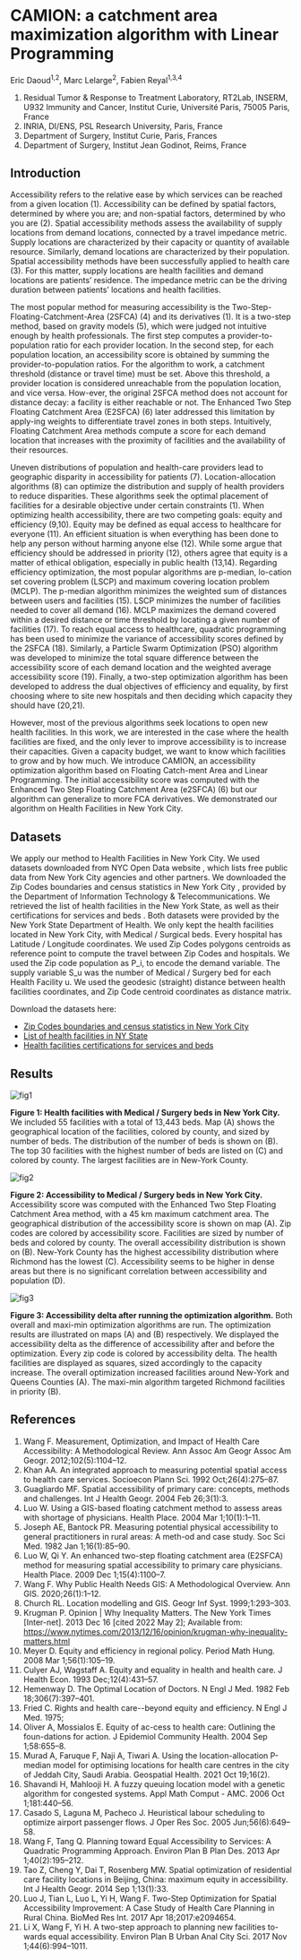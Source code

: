 # CAMION: a catchment area maximization algorithm with Linear Programming

Eric Daoud<sup>1,2</sup>, Marc Lelarge<sup>2</sup>, Fabien Reyal<sup>1,3,4</sup>

1. Residual Tumor & Response to Treatment Laboratory, RT2Lab, INSERM, U932 Immunity and Cancer, Institut Curie, Université Paris, 75005 Paris, France
2. INRIA, DI/ENS, PSL Research University, Paris, France
3. Department of Surgery, Institut Curie, Paris, Frances
4. Department of Surgery, Institut Jean Godinot, Reims, France

## Introduction

Accessibility refers to the relative ease by which services can be reached from a given location (1). Accessibility can be defined by spatial factors, determined by where you are; and non-spatial factors, determined by who you are (2). Spatial accessibility methods assess the availability of supply locations from demand locations, connected by a travel impedance metric. Supply locations are characterized by their capacity or quantity of available resource. Similarly, demand locations are characterized by their population.
Spatial accessibility methods have been successfully applied to health care (3). For this matter, supply locations are health facilities and demand locations are patients’ residence. The impedance metric can be the driving duration between patients’ locations and health facilities.

The most popular method for measuring accessibility is the Two-Step-Floating-Catchment-Area (2SFCA) (4) and its derivatives (1). It is a two-step method, based on gravity models (5), which were judged not intuitive enough by health professionals. The first step computes a provider-to-population ratio for each provider location. In the second step, for each population location, an accessibility score is obtained by summing the provider-to-population ratios. For the algorithm to work, a catchment threshold (distance or travel time) must be set. Above this threshold, a provider location is considered unreachable from the population location, and vice versa. How-ever, the original 2SFCA method does not account for distance decay: a facility is either reachable or not. The Enhanced Two Step Floating Catchment Area (E2SFCA) (6) later addressed this limitation by apply-ing weights to differentiate travel zones in both steps. Intuitively, Floating Catchment Area methods compute a score for each demand location that increases with the proximity of facilities and the availability of their resources.

Uneven distributions of population and health-care providers lead to geographic disparity in accessibility for patients (7). Location-allocation algorithms (8) can optimize the distribution and supply of health providers to reduce disparities. These algorithms seek the optimal placement of facilities for a desirable objective under certain constraints (1). When optimizing health accessibility, there are two competing goals: equity and efficiency (9,10). Equity may be defined as equal access to healthcare for everyone (11). An efficient situation is when everything has been done to help any person without harming anyone else (12). While some argue that efficiency should be addressed in priority (12), others agree that equity is a matter of ethical obligation, especially in public health (13,14).
Regarding efficiency optimization, the most popular algorithms are p-median, lo-cation set covering problem (LSCP) and maximum covering location problem (MCLP). The p-median algorithm minimizes the weighted sum of distances between users and facilities (15). LSCP minimizes the number of facilities needed to cover all demand (16). MCLP maximizes the demand covered within a desired distance or time threshold by locating a given number of facilities (17).
To reach equal access to healthcare, quadratic programming has been used to  minimize the variance of accessibility scores defined by the 2SFCA (18). Similarly, a Particle Swarm Optimization (PSO) algorithm was developed to minimize the total square difference between the accessibility score of each demand location and the weighted average accessibility score (19). Finally, a two-step optimization algorithm has been developed to address the dual objectives of efficiency and equality, by first choosing where to site new hospitals and then deciding which capacity they should have (20,21).

However, most of the previous algorithms seek locations to open new health facilities. In this work, we are interested in the case where the health facilities are fixed, and the only lever to improve accessibility is to increase their capacities. Given a capacity budget, we want to know which facilities to grow and by how much. We introduce CAMION, an accessibility optimization algorithm based on Floating Catch-ment Area and Linear Programming. The initial accessibility score was computed with the Enhanced Two Step Floating Catchment Area (e2SFCA) (6) but our algorithm can generalize to more FCA derivatives. We demonstrated our algorithm on Health Facilities in New York City.

## Datasets

We apply our method to Health Facilities in New York City. We used datasets downloaded from NYC Open Data website , which lists free public data from New York City agencies and other partners. We downloaded the Zip Codes boundaries and census statistics in New York City , provided by the Department of Information Technology & Telecommunications. We retrieved the list of health facilities  in the New York State, as well as their certifications for services and beds  . Both datasets were provided by the New York State Department of Health. We only kept the health facilities located in New York City, with Medical / Surgical beds. Every hospital has Latitude / Longitude coordinates. We used Zip Codes polygons centroids as reference point to compute the travel between Zip Codes and hospitals.
We used the Zip code population as P_i, to encode the demand variable. The supply variable S_u was the number of Medical / Surgery bed for each Health Facility u. We used the geodesic (straight) distance between health facilities coordinates, and Zip Code centroid coordinates as distance matrix.

Download the datasets here:

- [Zip Codes boundaries and census statistics in New York City](https://data.beta.nyc/dataset/nyc-zip-code-tabulation-areas/resource/894e9162-871c-4552-a09c-c6915d8783fb)
- [List of health facilities in NY State](https://health.data.ny.gov/Health/Health-Facility-General-Information/vn5v-hh5r)
- [Health facilities certifications for services and beds](https://health.data.ny.gov/Health/Health-Facility-Certification-Information/2g9y-7kqm)


## Results

![fig1](./results/figures/fig1.png)

**Figure 1: Health facilities with Medical / Surgery beds in New York City.** We included 55 facilities with a total of 13,443 beds. Map (A) shows the geographical location of the facilities, colored by county, and sized by number of beds. The distribution of the number of beds is shown on (B). The top 30 facilities with the highest number of beds are listed on (C) and colored by county. The largest facilities are in New-York County.

![fig2](./results/figures/fig2.png)

**Figure 2: Accessibility to Medical / Surgery beds in New York City.** Accessibility score was computed with the Enhanced Two Step Floating Catchment Area method, with a 45 km maximum catchment area. The geographical distribution of the accessibility score is shown on map (A). Zip codes are colored by accessibility score. Facilities are sized by number of beds and colored by county. The overall accessibility distribution is shown on (B). New-York County has the highest accessibility distribution where Richmond has the lowest (C). Accessibility seems to be higher in dense areas but there is no significant correlation between accessibility and population (D).

![fig3](./results/figures/fig3.png)

**Figure 3: Accessibility delta after running the optimization algorithm.** Both overall and maxi-min optimization algorithms are run. The optimization results are illustrated on maps (A) and (B) respectively. We displayed the accessibility delta as the difference of accessibility after and before the optimization. Every zip code is colored by accessibility delta. The health facilities are displayed as squares, sized accordingly to the capacity increase. The overall optimization increased facilities around New-York and Queens Counties (A). The maxi-min algorithm targeted Richmond facilities in priority (B).

## References

1.  Wang F. Measurement, Optimization, and Impact of Health Care Accessibility: A Methodological Review. Ann Assoc Am Geogr Assoc Am Geogr. 2012;102(5):1104–12.
2. 	Khan AA. An integrated approach to measuring potential spatial access to health care services. Socioecon Plann Sci. 1992 Oct;26(4):275–87.
3. 	Guagliardo MF. Spatial accessibility of primary care: concepts, methods and challenges. Int J Health Geogr. 2004 Feb 26;3(1):3.
4. 	Luo W. Using a GIS-based floating catchment method to assess areas with shortage of physicians. Health Place. 2004 Mar 1;10(1):1–11.
5. 	Joseph AE, Bantock PR. Measuring potential physical accessibility to general practitioners in rural areas: A meth-od and case study. Soc Sci Med. 1982 Jan 1;16(1):85–90.
6. 	Luo W, Qi Y. An enhanced two-step floating catchment area (E2SFCA) method for measuring spatial accessibility to primary care physicians. Health Place. 2009 Dec 1;15(4):1100–7.
7. 	Wang F. Why Public Health Needs GIS: A Methodological Overview. Ann GIS. 2020;26(1):1–12.
8. 	Church RL. Location modelling and GIS. Geogr Inf Syst. 1999;1:293–303.
9. 	Krugman P. Opinion | Why Inequality Matters. The New York Times [Inter-net]. 2013 Dec 16 [cited 2022 May 2]; Available from: https://www.nytimes.com/2013/12/16/opinion/krugman-why-inequality-matters.html
10. Meyer D. Equity and efficiency in regional policy. Period Math Hung. 2008 Mar 1;56(1):105–19.
11. Culyer AJ, Wagstaff A. Equity and equality in health and health care. J Health Econ. 1993 Dec;12(4):431–57.
12. Hemenway D. The Optimal Location of Doctors. N Engl J Med. 1982 Feb 18;306(7):397–401.
13. Fried C. Rights and health care--beyond equity and efficiency. N Engl J Med. 1975;
14. Oliver A, Mossialos E. Equity of ac-cess to health care: Outlining the foun-dations for action. J Epidemiol Community Health. 2004 Sep 1;58:655–8.
15. Murad A, Faruque F, Naji A, Tiwari A. Using the location-allocation P-median model for optimising locations for health care centres in the city of Jeddah City, Saudi Arabia. Geospatial Health. 2021 Oct 19;16(2).
16. Shavandi H, Mahlooji H. A fuzzy queuing location model with a genetic algorithm for congested systems. Appl Math Comput - AMC. 2006 Oct 1;181:440–56.
17. Casado S, Laguna M, Pacheco J. Heuristical labour scheduling to optimize airport passenger flows. J Oper Res Soc. 2005 Jun;56(6):649–58.
18. Wang F, Tang Q. Planning toward Equal Accessibility to Services: A Quadratic Programming Approach. Environ Plan B Plan Des. 2013 Apr 1;40(2):195–212.
19. Tao Z, Cheng Y, Dai T, Rosenberg MW. Spatial optimization of residential care facility locations in Beijing, China: maximum equity in accessibility. Int J Health Geogr. 2014 Sep 1;13(1):33.
20. Luo J, Tian L, Luo L, Yi H, Wang F. Two-Step Optimization for Spatial Accessibility Improvement: A Case Study of Health Care Planning in Rural China. BioMed Res Int. 2017 Apr 18;2017:e2094654.
21. Li X, Wang F, Yi H. A two-step approach to planning new facilities to-wards equal accessibility. Environ Plan B Urban Anal City Sci. 2017 Nov 1;44(6):994–1011.
